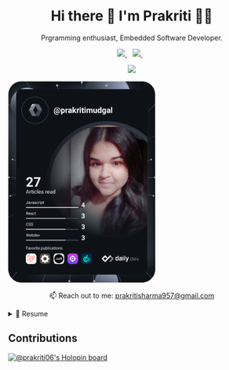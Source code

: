 <h1 align='center'>
  Hi there 👋 I'm Prakriti 👩‍💻
</h1>

<p align='center'>
  Prgramming enthusiast, Embedded Software Developer.
</p>
  
<p align='center'>  
<a href="https://www.linkedin.com/in/prakriti-sharma-pvi/">
    <img src="https://img.shields.io/badge/linkedin-%230077B5.svg?&style=for-the-badge&logo=linkedin&logoColor=white" />
</a>&nbsp;&nbsp;
<a href="https://twitter.com/prakritimudgal">
    <img src="https://img.shields.io/badge/Twitter-1DA1F2?style=for-the-badge&logo=twitter&logoColor=white" />        
  </a>&nbsp;&nbsp;
</p>

<p align='center'>
  <a href="#"><img src="https://github-readme-stats.vercel.app/api?username=prakriti06&show_icons=true&count_private=true&theme=dark" width="350"></a>
</p>

<a href="https://app.daily.dev/prakritimudgal"><img src="https://github.com/prakriti06/prakriti06/blob/main/devcard.svg" width="300" alt="Prakriti Sharma's Dev Card"/></a>


<p align='center'>
 📫 Reach out to me: <a href='mailto:prakritisharma957@gmail.com'>prakritisharma957@gmail.com</a>
</p>


<details>
  <summary>📃 Resume</summary>

## Education
- 📖 **Bachelor of Technology**\
  Comp Science & Engineering
  - 📆 2019 - 2023\
📍 National Institute of Technology, Agartala

## Experience

- 💼 **Member of Technical Staff** — *Mavenir*  
  📍 Bengaluru, India &nbsp;&nbsp;&nbsp;&nbsp;&nbsp;&nbsp;&nbsp;&nbsp;&nbsp;&nbsp;&nbsp;&nbsp;&nbsp;&nbsp;&nbsp;&nbsp;&nbsp;&nbsp;&nbsp;&nbsp;&nbsp;&nbsp;&nbsp;&nbsp;&nbsp;&nbsp;&nbsp;&nbsp;&nbsp;&nbsp;&nbsp;&nbsp;&nbsp;&nbsp;&nbsp;&nbsp;&nbsp;&nbsp;&nbsp;&nbsp;&nbsp;&nbsp;&nbsp;&nbsp;&nbsp;&nbsp;&nbsp;&nbsp;&nbsp;&nbsp; 📆 **July 2023 – Present**  
  - Embedded software development, image/kernel creation for RFSoC using PetaLinux.  
  - Worked on DFE IPs for RFSoC, 5G NR, firmware, Linux device drivers, and BSP development.

- 💻 **Graduate Engineer Intern** — *Mavenir*  
  📍 Bengaluru, India &nbsp;&nbsp;&nbsp;&nbsp;&nbsp;&nbsp;&nbsp;&nbsp;&nbsp;&nbsp;&nbsp;&nbsp;&nbsp;&nbsp;&nbsp;&nbsp;&nbsp;&nbsp;&nbsp;&nbsp;&nbsp;&nbsp;&nbsp;&nbsp;&nbsp;&nbsp;&nbsp;&nbsp;&nbsp;&nbsp;&nbsp;&nbsp;&nbsp;&nbsp;&nbsp;&nbsp;&nbsp;&nbsp;&nbsp;&nbsp;&nbsp;&nbsp;&nbsp;&nbsp;&nbsp;&nbsp;&nbsp;&nbsp;&nbsp;&nbsp; 📆 **Jan 2023 – June 2023**
  - Gained experience in Linux Device Tree and PetaLinux tools.  
  - Contributed to projects on 4G/5G NR, dual boot systems, and Open Radio Access Network (O-RAN) solutions.

- 🌐 **Web Development and Designing Intern** — *The Sparks Foundation*  
  📍 Remote &nbsp;&nbsp;&nbsp;&nbsp;&nbsp;&nbsp;&nbsp;&nbsp;&nbsp;&nbsp;&nbsp;&nbsp;&nbsp;&nbsp;&nbsp;&nbsp;&nbsp;&nbsp;&nbsp;&nbsp;&nbsp;&nbsp;&nbsp;&nbsp;&nbsp;&nbsp;&nbsp;&nbsp;&nbsp;&nbsp;&nbsp;&nbsp;&nbsp;&nbsp;&nbsp;&nbsp;&nbsp;&nbsp;&nbsp;&nbsp;&nbsp;&nbsp;&nbsp;&nbsp;&nbsp;&nbsp;&nbsp;&nbsp;&nbsp;&nbsp;&nbsp;&nbsp;&nbsp;&nbsp;&nbsp;&nbsp;&nbsp;&nbsp; 📆 **Sept 2021 – Oct 2021**  
  - Built a banking transaction web app leveraging HTML, CSS, and PHP.  
  - Explored and implemented creative approaches to web design and functionality.

  
## Skills
<img align="right" src="https://img.shields.io/badge/(My)SQL-4479A1?logo=mysql&logoColor=white" />
<img align="right" src="https://img.shields.io/badge/Embedded%20Software%20Development-0052CC?style=flat&logo=cplusplus&logoColor=white" />
<img align="right" src="https://img.shields.io/badge/Linux%20Device%20Driver-FCC624?style=flat&logo=linux&logoColor=black" />
<img align="right" src="https://img.shields.io/badge/PetaLinux-0078D4?style=flat&logo=linux&logoColor=white" />
<img align="right" src="https://img.shields.io/badge/Shell%20Script-4EAA25?style=flat&logo=shell&logoColor=white" />
<img align="right" src="https://img.shields.io/badge/Linux-FCC624?style=flat&logo=linux&logoColor=black" />
<img align="right" src="https://img.shields.io/badge/C-A8B9CC?logo=c&logoColor=white" />  
<img align="right" src="https://img.shields.io/badge/C++-00599C?logo=c%2B%2B&logoColor=white" />  


  
<!--   ## Experience
<img align="right" src="https://img.shields.io/badge/Xamarin%20Forms-3498DB?logo=xamarin&logoColor=white" />

- 👨‍💻 **Cross Mobile Developer**\
📆 2021 - moment\
📍 **Xp Inc** - São Paulo/SP, Brazil
  
<img align="right" src="https://img.shields.io/badge/Xamarin%20Forms-3498DB?logo=xamarin&logoColor=white" />

- 👨‍💻 **Cross Mobile Developer**\
📆 2021 - oct/2021\
📍 **Avanade** - São Paulo/SP, Brazil
  
<img align="right" src="https://img.shields.io/badge/Xamarin%20Forms-3498DB?logo=xamarin&logoColor=white" />

- 👨‍💻 **Cross Mobile Developer**\
📆 2021 - jun/2021\
📍 **Squadra Digital** - Belo Horizonte/MG, Brazil

<img align="right" src="https://img.shields.io/badge/Slack-4A154B?logo=slack&logoColor=white" />
<img align="right" src="https://img.shields.io/badge/Azure-0089D6?logo=microsoft-azure&logoColor=white" />
<img align="right" src="https://img.shields.io/badge/SQL%20Server-CC2927?logo=microsoft-sql-server&logoColor=white" />
<img align="right" src="https://img.shields.io/badge/Github-181717?logo=github&logoColor=white" />
<img align="right" src="https://img.shields.io/badge/C Sharp-239120?logo=c-sharp&logoColor=white" />
<img align="right" src="https://img.shields.io/badge/UWP-0089D6?logo=microsoft&logoColor=white" />
<img align="right" src="https://img.shields.io/badge/Xamarin%20Forms-3498DB?logo=xamarin&logoColor=white" />

- 👨‍💻 **CIO and Cross Mobile Developer**\
📆 2016 - 2021\
📍 **Infinitus Solutions** - Curitiba/PR, Brazil

<img align="right" src="https://img.shields.io/badge/SQL%20Server-CC2927?logo=microsoft-sql-server&logoColor=white" />
<img align="right" src="https://img.shields.io/badge/C Sharp-239120?logo=c-sharp&logoColor=white" />
<img align="right" src="https://img.shields.io/badge/html5-E34F26?logo=html5&logoColor=white" />
<img align="right" src="https://img.shields.io/badge/css3-1572B6?logo=css3&logoColor=white" />
<img align="right" src="https://img.shields.io/badge/bootstrap-563D7C?logo=bootstrap&logoColor=white" />

- 👨‍💻 **Systems Analyst and Front End Developer**\
📆 2015 - 2016\
📍 **Web Works** - Presidente Prudente/SP, Brazil

<img align="right" src="https://img.shields.io/badge/Windows-0078D6?logo=windows&logoColor=white" />
<img align="right" src="https://img.shields.io/badge/Microsoft%20Excel-217346?logo=microsoft-excel&logoColor=white" />
<img align="right" src="https://img.shields.io/badge/Microsoft%20Office-D83B01?logo=microsoft-office&logoColor=white" />
<img align="right" src="https://img.shields.io/badge/SAP-0FAAFF?logo=sap&logoColor=white" />
-->

  

</details>



## Contributions
[![@prakriti06's Holopin board](https://holopin.me/prakriti06)](https://holopin.io/@prakriti06)
